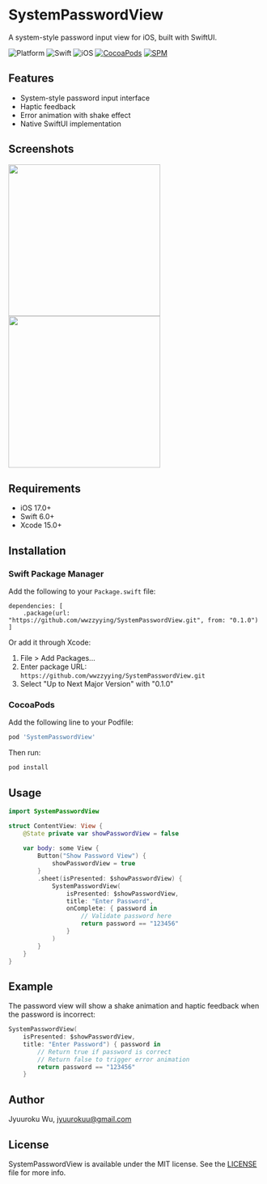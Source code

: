 # SystemPasswordView

A system-style password input view for iOS, built with SwiftUI.

![Platform](https://img.shields.io/badge/platform-iOS-lightgrey)
![Swift](https://img.shields.io/badge/Swift-6.0-orange)
![iOS](https://img.shields.io/badge/iOS-17.0%2B-blue)
[![CocoaPods](https://img.shields.io/cocoapods/v/SystemPasswordView.svg)](https://cocoapods.org/pods/SystemPasswordView)
[![SPM](https://img.shields.io/badge/Swift%20Package%20Manager-compatible-brightgreen.svg)](https://swift.org/package-manager/)

## Features

- System-style password input interface
- Haptic feedback
- Error animation with shake effect
- Native SwiftUI implementation

## Screenshots

<p float="left">
<img src="Screenshots/normal.png" width="300">
<img src="Screenshots/error.png" width="300">
</p>

## Requirements

- iOS 17.0+
- Swift 6.0+
- Xcode 15.0+

## Installation

### Swift Package Manager

Add the following to your `Package.swift` file:

```
dependencies: [
    .package(url: "https://github.com/wwzzyying/SystemPasswordView.git", from: "0.1.0")
]
```

Or add it through Xcode:
1. File > Add Packages...
2. Enter package URL: `https://github.com/wwzzyying/SystemPasswordView.git`
3. Select "Up to Next Major Version" with "0.1.0"

### CocoaPods

Add the following line to your Podfile:

```ruby
pod 'SystemPasswordView'
```

Then run:

```bash
pod install
```

## Usage

```swift
import SystemPasswordView

struct ContentView: View {
    @State private var showPasswordView = false
    
    var body: some View {
        Button("Show Password View") {
            showPasswordView = true
        }
        .sheet(isPresented: $showPasswordView) {
            SystemPasswordView(
                isPresented: $showPasswordView,
                title: "Enter Password",
                onComplete: { password in
                    // Validate password here
                    return password == "123456"
                }
            )
        }
    }
}
```

## Example

The password view will show a shake animation and haptic feedback when the password is incorrect:

```swift
SystemPasswordView(
    isPresented: $showPasswordView,
    title: "Enter Password") { password in
        // Return true if password is correct
        // Return false to trigger error animation
        return password == "123456"
    }
```

## Author

Jyuuroku Wu, jyuurokuu@gmail.com

## License

SystemPasswordView is available under the MIT license. See the [LICENSE](LICENSE) file for more info.